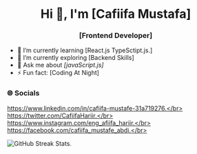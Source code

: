 <h1 align="center">Hi 👋, I'm [Cafiifa Mustafa]</h1>
<h3 align="center">[Frontend Developer]</h3>

- 🔭 I’m currently learning [React.js TypeSctipt.js.]
- 🌱 I’m currently exploring [Backend Skills]
- 💬 Ask me about *[javaScript.js]*
- ⚡ Fun fact: [Coding At Night]

### 🌐 Socials
https://www.linkedin.com/in/cafiifa-mustafe-31a719276.</br>
https://twitter.com/CafiifaHariir.</br>
https://www.instagram.com/eng_afiifa_hariir.</br>
https://facebook.com/cafiifa_mustafe_abdi.</br>


![GitHub Streak Stats](https://github-readme-streak-stats.herokuapp.com/?user=Cafiifa-Mustafa&theme=dark).

